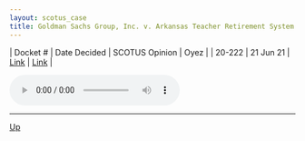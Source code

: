 ```yaml
---
layout: scotus_case
title: Goldman Sachs Group, Inc. v. Arkansas Teacher Retirement System
---
```


| Docket # | Date Decided | SCOTUS Opinion | Oyez |
| 20-222 | 21 Jun 21 | [Link](https://www.supremecourt.gov/opinions/20pdf/594us1r52_3e04.pdf) | [Link](https://www.oyez.org/cases/2020/20-222) |

<audio controls>
   <source src='./resources/20-222.mp3' type='audio/mpeg'>
</audio>

<object data='./resources/20-222.pdf' type='application/pdf'></object>

---

[Up](./README.md)